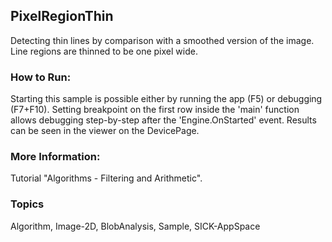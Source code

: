 ## PixelRegionThin
Detecting thin lines by comparison with a smoothed version of the image.
Line regions are thinned to be one pixel wide.

### How to Run:
Starting this sample is possible either by running the app (F5) or
debugging (F7+F10). Setting breakpoint on the first row inside the 'main'
function allows debugging step-by-step after the 'Engine.OnStarted' event.
Results can be seen in the viewer on the DevicePage.

### More Information:
Tutorial "Algorithms - Filtering and Arithmetic".

### Topics
Algorithm, Image-2D, BlobAnalysis, Sample, SICK-AppSpace